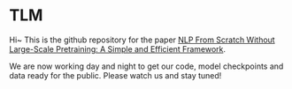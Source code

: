 # TLM
Hi~ This is the github repository for the paper [NLP From Scratch Without Large-Scale Pretraining: A Simple and Efficient Framework](). 

We are now working day and night to get our code, model checkpoints and data ready for the public. Please watch us and stay tuned!
